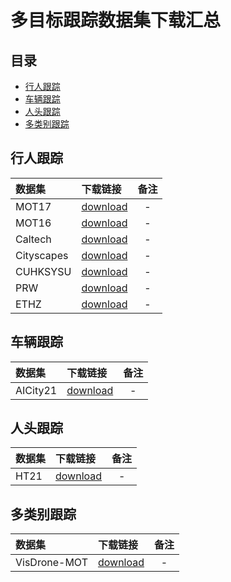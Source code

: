 # 多目标跟踪数据集下载汇总
## 目录
- [行人跟踪](#行人跟踪)
- [车辆跟踪](#车辆跟踪)
- [人头跟踪](#人头跟踪)
- [多类别跟踪](#多类别跟踪)

## 行人跟踪

|    数据集      |   下载链接     |  备注  |
| :-------------| :-------------| :----: |
| MOT17     | [download](https://dataset.bj.bcebos.com/mot/MOT16.zip) | - |
| MOT16     | [download](https://dataset.bj.bcebos.com/mot/MOT16.zip) | - |
| Caltech     | [download](https://dataset.bj.bcebos.com/mot/Caltech.zip) | - |
| Cityscapes     | [download](https://dataset.bj.bcebos.com/mot/Cityscapes.zip) | - |
| CUHKSYSU     | [download](https://dataset.bj.bcebos.com/mot/CUHKSYSU.zip) | - |
| PRW     | [download](https://dataset.bj.bcebos.com/mot/PRW.zip) | - |
| ETHZ     | [download](https://dataset.bj.bcebos.com/mot/ETHZ.zip) | - |

## 车辆跟踪

|    数据集      |   下载链接     |  备注  |
| :-------------| :-------------| :----: |
| AICity21     | [download](https://bj.bcebos.com/v1/paddledet/data/mot/aic21mtmct_vehicle.zip) | - |


## 人头跟踪

|    数据集      |   下载链接     |  备注  |
| :-------------| :-------------| :----: |
| HT21     | [download](https://bj.bcebos.com/v1/paddledet/data/mot/HT21.zip) | - |


## 多类别跟踪

|    数据集      |   下载链接     |  备注  |
| :-------------| :-------------| :----: |
|  VisDrone-MOT    | [download](https://bj.bcebos.com/v1/paddledet/data/mot/visdrone_mcmot.zip) | - |
